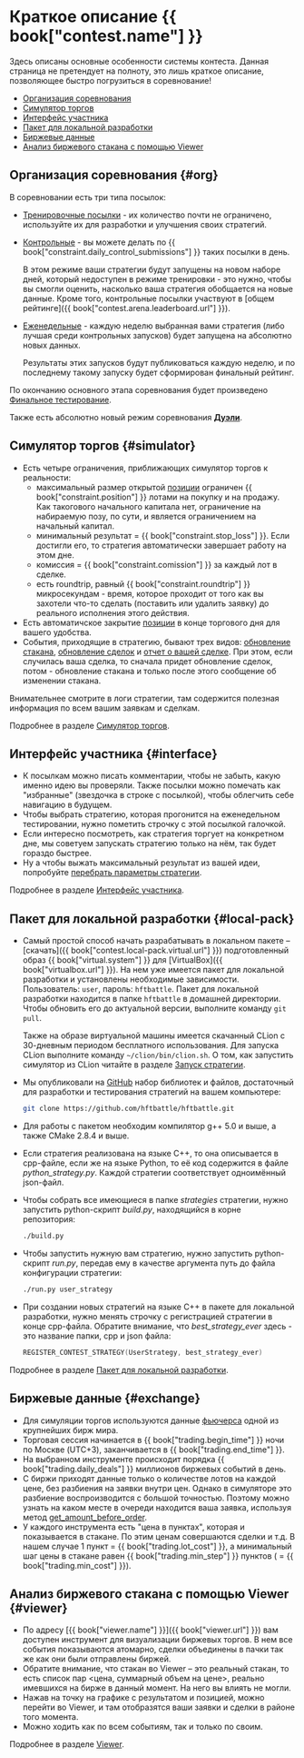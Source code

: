 # Краткое описание {{ book["contest.name"] }}

Здесь описаны основные особенности системы контеста.
Данная страница не претендует на полноту, это лишь краткое описание, позволяющее быстро погрузиться в соревнование!

- [Организация соревнования](#org)
- [Симулятор торгов](#simulator)
- [Интерфейс участника](#interface)
- [Пакет для локальной разработки](#local-pack)
- [Биржевые данные](#exchange)
- [Анализ биржевого стакана с помощью Viewer](#viewer)

## Организация соревнования {#org}

В соревновании есть три типа посылок:

- [Тренировочные посылки](interface/modes.md#training_mode) - их количество почти не ограничено, используйте их для разработки и улучшения своих стратегий.
- [Контрольные](interface/modes.md#control_mode) - вы можете делать по {{ book["constraint.daily_control_submissions"] }} таких посылки в день.

  В этом режиме ваши стратегии будут запущены на новом наборе дней, который недоступен в режиме тренировки - это нужно, чтобы вы смогли оценить, насколько ваша стратегия обобщается на новые данные.
  Кроме того, контрольные посылки участвуют в [общем рейтинге]({{ book["contest.arena.leaderboard.url"] }}).
- [Еженедельные](interface/modes.md#weekly_mode) - каждую неделю выбранная вами стратегия (либо лучшая среди контрольных запусков) будет запущена на абсолютно новых данных.

  Результаты этих запусков будут публиковаться каждую неделю, и по последнему такому запуску будет сформирован финальный рейтинг.

По окончанию основного этапа соревнования будет произведено [Финальное тестирование](interface/modes.md#final_test).

Также есть абсолютно новый режим соревнования **[Дуэли](duels/README.md)**.

## Симулятор торгов {#simulator}

- Есть четыре ограничения, приближающих симулятор торгов к реальности:
  - максимальный размер открытой [позиции](terms.md#position) ограничен {{ book["constraint.position"] }} лотами на покупку и на продажу.
    Как такогового начального капитала нет, ограничение на набираемую позу, по сути, и является ограничением на начальный капитал.
  - минимальный результат = {{ book["constraint.stop_loss"] }}.
    Если достигли его, то стратегия автоматически завершает работу на этом дне.
  - комиссия = {{ book["constraint.comission"] }} за каждый лот в сделке.
  - есть roundtrip, равный {{ book["constraint.roundtrip"] }} микросекундам - время, которое проходит от того как вы захотели что-то сделать (поставить или удалить заявку) до реального исполнения этого действия.
- Есть автоматичское закрытие [позиции](terms.md#position) в конце торгового дня для вашего удобства.
- События, приходящие в стратегию, бывают трех видов:  [обновление стакана](api/ParticipantStrategy.md#trading_book_update), [обновление сделок](api/ParticipantStrategy.md#trading_deals_update) и [отчет о вашей сделке](api/ParticipantStrategy.md#execution_report_update).
  При этом, если случилась ваша сделка, то сначала придет обновление сделок, потом - обновление стакана и только после этого сообщение об изменении стакана.

Внимательнее смотрите в логи стратегии, там содержится полезная информация по всем вашим заявкам и сделкам.

Подробнее в разделе [Симулятор торгов](simulator/README.md).

## Интерфейс участника {#interface}

- К посылкам можно писать комментарии, чтобы не забыть, какую именно идею вы проверяли.
  Также посылки можно помечать как "избранные" (звездочка в строке с посылкой), чтобы облегчить себе навигацию в будущем.
- Чтобы выбрать стратегию, которая прогонится на еженедельном тестировании, нужно пометить строчку с этой посылкой галочкой.
- Если интересно посмотреть, как стратегия торгует на конкретном дне, мы советуем запускать стратегию только на нём, так будет гораздо быстрее.
- Ну а чтобы выжать максимальный результат из вашей идеи, попробуйте [перебрать параметры стратегии](interface/params.md).

Подробнее в разделе [Интерфейс участника](interface/README.md).

## Пакет для локальной разработки {#local-pack}

- Самый простой способ начать разрабатывать в локальном пакете – [скачать]({{ book["contest.local-pack.virtual.url"] }}) подготовленный образ {{ book["virtual.system"] }} для [VirtualBox]({{ book["virtualbox.url"] }}).
  На нем уже имеется пакет для локальной разработки и установлены необходимые зависимости.
  Пользователь: `user`, пароль: `hftbattle`.
  Пакет для локальной разработки находится в папке `hftbattle` в домашней директории.
  Чтобы обновить его до актуальной версии, выполните команду `git pull`.

  Также на образе виртуальной машины имеется скачанный CLion с 30-дневным периодом бесплатного использования.
  Для запуска CLion выполните команду `~/clion/bin/clion.sh`.
  О том, как запустить симулятор из CLion читайте в разделе [Запуск стратегии](local-pack/run_strategy.md).
- Мы опубликовали на [GitHub]({{contest.local-pack.url}}) набор библиотек и файлов, достаточный для разработки и тестирования стратегий на вашем компьютере:

  ```bash
  git clone https://github.com/hftbattle/hftbattle.git
  ```
- Для работы с пакетом необходим компилятор g++ 5.0 и выше, а также CMake 2.8.4 и выше.
- Если стратегия реализована на языке C++, то она описывается в cpp-файле, если же на языке Python, то её код содержится в файле *python_strategy.py*.
  Каждой стратегии соответствует одноимённый json-файл.
- Чтобы собрать все имеющиеся в папке *strategies* стратегии, нужно запустить python-скрипт *build.py*, находящийся в корне репозитория:

  ```bash
  ./build.py
  ```
- Чтобы запустить нужную вам стратегию, нужно запустить python-скрипт *run.py*, передав ему в качестве аргумента путь до файла конфигурации стратегии:

  ```bash
  ./run.py user_strategy
  ```
- При создании новых стратегий на языке C++ в пакете для локальной разработки, нужно менять строчку с регистрацией стратегии в конце cpp-файла. Обратите внимание, что *best_strategy_ever* здесь - это название папки, cpp и json файла:

  ```c++
  REGISTER_CONTEST_STRATEGY(UserStrategy, best_strategy_ever)
  ```

Подробнее в разделе [Пакет для локальной разработки](local-pack/README.md).

## Биржевые данные {#exchange}

- Для симуляции торгов используются данные [фьючерса](terms.md#futures) одной из крупнейших бирж мира.
- Торговая сессия начинается в {{ book["trading.begin_time"] }} ночи по Москве (UTC+3), заканчивается в {{ book["trading.end_time"] }}.
- На выбранном инструменте происходит порядка {{ book["trading.daily_deals"] }} миллионов биржевых событий в день.
- С биржи приходят данные только о количестве лотов на каждой цене, без разбиения на заявки внутри цен.
  Однако в симуляторе это разбиение воспроизводится с большой точностью.
  Поэтому можно узнать на каком месте в очереди находится ваша заявка, используя метод [get_amount_before_order](api/ParticipantStrategy.md#get_amount_before_order).
- У каждого инструмента есть "цена в пунктах", которая и показывается в стакане.
  По этим ценам совершаются сделки и т.д.
  В нашем случае 1 пункт = {{ book["trading.lot_cost"] }}, а минимальный шаг цены в стакане равен {{ book["trading.min_step"] }} пунктов ( = {{ book["trading.min_cost"] }}).

## Анализ биржевого стакана с помощью Viewer {#viewer}

- По адресу [{{ book["viewer.name"] }}]({{ book["viewer.url"] }}) вам доступен инструмент для визуализации биржевых торгов.
  В нем все события показываются атомарно, сделки объединены в пачки так же как они были отправлены биржей.
- Обратите внимание, что стакан во Viewer – это реальный стакан, то есть список пар <цена, суммарный объем на цене>, реально имевшихся на бирже в данный момент.
  На него вы влиять не могли.
- Нажав на точку на графике с результатом и позицией, можно перейти во Viewer, и там отобразятся ваши заявки и сделки в районе того момента.
- Можно ходить как по всем событиям, так и только по своим.

Подробнее в разделе [Viewer](interface/analysis/viewer.md).
